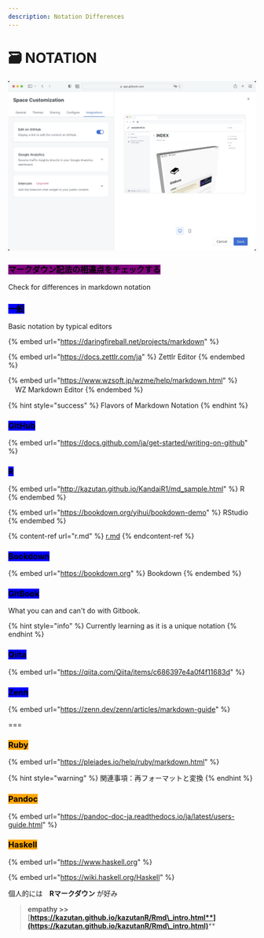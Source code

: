 ```yaml
---
description: Notation Differences
---
```


# 🗃 NOTATION

![Edit on GitHub](<.gitbook/assets/editongithub (1).jpg>)

### <mark style="background-color:purple;">マークダウン記法の相違点をチェックする</mark>

Check for differences in markdown notation

### <mark style="background-color:blue;">一般</mark>

Basic notation by typical editors

{% embed url="https://daringfireball.net/projects/markdown" %}

{% embed url="https://docs.zettlr.com/ja" %}
Zettlr Editor
{% endembed %}

{% embed url="https://www.wzsoft.jp/wzme/help/markdown.html" %}
　WZ Markdown Editor
{% endembed %}



{% hint style="success" %}
Flavors of Markdown Notation
{% endhint %}

### <mark style="background-color:blue;">GitHub</mark>

{% embed url="https://docs.github.com/ja/get-started/writing-on-github" %}

### <mark style="background-color:blue;">R</mark>

{% embed url="http://kazutan.github.io/KandaiR1/md_sample.html" %}
R
{% endembed %}

{% embed url="https://bookdown.org/yihui/bookdown-demo" %}
RStudio
{% endembed %}

{% content-ref url="r.md" %}
[r.md](r.md)
{% endcontent-ref %}

### <mark style="background-color:blue;">Bookdown</mark>

{% embed url="https://bookdown.org" %}
Bookdown
{% endembed %}

### <mark style="background-color:blue;">GitBook</mark>

What you can and can't do with Gitbook.

{% hint style="info" %}
Currently learning as it is a unique notation
{% endhint %}



### <mark style="background-color:blue;">Qiita</mark>

{% embed url="https://qiita.com/Qiita/items/c686397e4a0f4f11683d" %}



### <mark style="background-color:blue;">Zenn</mark>

{% embed url="https://zenn.dev/zenn/articles/markdown-guide" %}

\===



### <mark style="background-color:orange;">Ruby</mark>

{% embed url="https://pleiades.io/help/ruby/markdown.html" %}

{% hint style="warning" %}
関連事項：再フォーマットと変換
{% endhint %}

### <mark style="background-color:orange;">Pandoc</mark>

{% embed url="https://pandoc-doc-ja.readthedocs.io/ja/latest/users-guide.html" %}

### <mark style="background-color:orange;">**Haskell**</mark>

{% embed url="https://www.haskell.org" %}

{% embed url="https://wiki.haskell.org/Haskell" %}







個人的には　**Rマークダウン** が好み

> **empathy >>** [**https://kazutan.github.io/kazutanR/Rmd\_intro.html**](https://kazutan.github.io/kazutanR/Rmd\_intro.html)****
